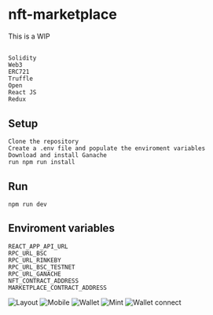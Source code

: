 # nft-marketplace
This is a WIP

## 
```
Solidity
Web3
ERC721
Truffle
Open
React JS
Redux

```

## Setup

```
Clone the repository
Create a .env file and populate the enviroment variables
Download and install Ganache
run npm run install
```

## Run
```
npm run dev
```

## Enviroment variables
```
REACT_APP_API_URL
RPC_URL_BSC
RPC_URL_RINKEBY
RPC_URL_BSC_TESTNET
RPC_URL_GANACHE
NFT_CONTRACT_ADDRESS
MARKETPLACE_CONTRACT_ADDRESS
```

![Layout](https://i.imgur.com/G1a7PxS.png)
![Mobile](https://i.imgur.com/nWMYjZW.png)
![Wallet](https://i.imgur.com/SWyCJ5Q.png)
![Mint](https://i.imgur.com/1wQYUM8.png)
![Wallet connect](https://i.imgur.com/epY56mG.png)

